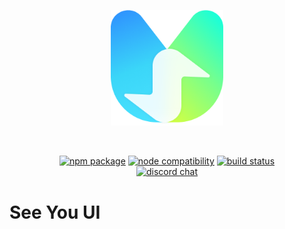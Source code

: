 <p align="center">
  <a href="https://vitejs.dev" target="_blank" rel="noopener noreferrer">
    <img width="180" src="https://raw.githubusercontent.com/GmhLovEDM/bolgImage/main/seeui.png" alt="Vite logo">
  </a>
</p>
<br/>
<p align="center">
  <a href="https://npmjs.com/package/vite"><img src="https://img.shields.io/npm/v/vite.svg" alt="npm package"></a>
  <a href="https://nodejs.org/en/about/previous-releases"><img src="https://img.shields.io/node/v/vite.svg" alt="node compatibility"></a>
  <a href="https://github.com/GmhLovEDM/see-ui"><img src="https://img.shields.io/badge/github-seeui-s
" alt="build status"></a>
    <br />
  <a href="https://twitter.com/GmhLovEDM"><img src="https://img.shields.io/badge/Twitter-GmhLovEDM-blue
" alt="discord chat"></a>
</p>

# See You UI
